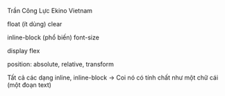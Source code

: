 Trần Công Lực
Ekino Vietnam

float (ít dùng)
  clear

inline-block (phổ biến)
  font-size

display
  flex



position: absolute, relative, transform
<div class="row" style="font-size: 0;">
  <div class="item" style="font-size: 16px;"></div>
  <div class="item" style="font-size: 16px;"></div>
</div>


Tất cả các dạng inline, inline-block -> Coi nó có tính chất như một chữ cái (một đoạn text)